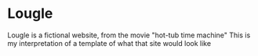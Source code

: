 # Lougle
Lougle is a fictional website, from the movie "hot-tub time machine" This is my interpretation of a template of what that site would look like
